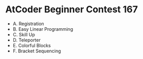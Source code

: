 # AtCoder Beginner Contest 167

- A. Registration
- B. Easy Linear Programming
- C. Skill Up
- D. Teleporter       
- E. Colorful Blocks
- F. Bracket Sequencing